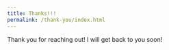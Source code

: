 ```yaml
---
title: Thanks!!!
permalink: /thank-you/index.html
---
```

Thank you for reaching out! I will get back to you soon!